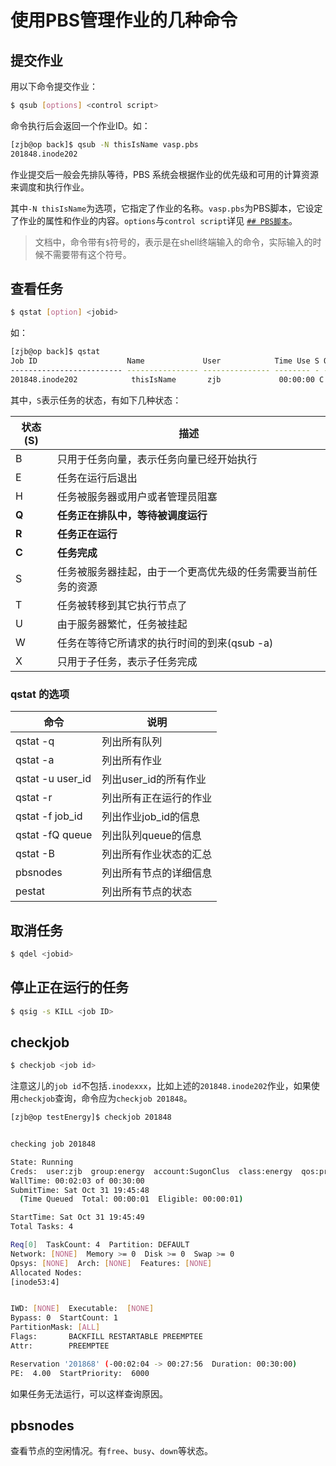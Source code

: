 # 使用PBS管理作业的几种命令

## 提交作业

用以下命令提交作业：

```bash
$ qsub [options] <control script>
```

命令执行后会返回一个作业ID。如：

```bash
[zjb@op back]$ qsub -N thisIsName vasp.pbs 
201848.inode202
```

作业提交后一般会先排队等待，PBS 系统会根据作业的优先级和可用的计算资源来调度和执行作业。

其中`-N thisIsName`为选项，它指定了作业的名称。`vasp.pbs`为PBS脚本，它设定了作业的属性和作业的内容。`options`与`control script`详见 [`## PBS脚本`](./PBS-script.html)。

> 文档中，命令带有`$`符号的，表示是在shell终端输入的命令，实际输入的时候不需要带有这个符号。

## 查看任务

```bash
$ qstat [option] <jobid>
```

如：

```bash
[zjb@op back]$ qstat
Job ID                    Name             User            Time Use S Queue
------------------------- ---------------- --------------- -------- - -----
201848.inode202            thisIsName       zjb             00:00:00 C energy         
```

其中，`S`表示任务的状态，有如下几种状态：

| 状态(S) | 描述                                                         |
| ------- | ------------------------------------------------------------ |
| B       | 只用于任务向量，表示任务向量已经开始执行                     |
| E       | 任务在运行后退出                                             |
| H       | 任务被服务器或用户或者管理员阻塞                             |
| **Q**   | **任务正在排队中，等待被调度运行**                           |
| **R**   | **任务正在运行**                                             |
| **C**   | **任务完成**                                                 |
| S       | 任务被服务器挂起，由于一个更高优先级的任务需要当前任务的资源 |
| T       | 任务被转移到其它执行节点了                                   |
| U       | 由于服务器繁忙，任务被挂起                                   |
| W       | 任务在等待它所请求的执行时间的到来(qsub -a)                  |
| X       | 只用于子任务，表示子任务完成                                 |

### qstat 的选项

| 命令             | 说明                   |
| ---------------- | ---------------------- |
| qstat -q         | 列出所有队列           |
| qstat -a         | 列出所有作业           |
| qstat -u user_id | 列出user_id的所有作业  |
| qstat -r         | 列出所有正在运行的作业 |
| qstat -f job_id  | 列出作业job_id的信息   |
| qstat -fQ queue  | 列出队列queue的信息    |
| qstat -B         | 列出所有作业状态的汇总 |
| pbsnodes         | 列出所有节点的详细信息 |
| pestat           | 列出所有节点的状态     |

## 取消任务

```bash
$ qdel <jobid>
```

## 停止正在运行的任务

```bash
$ qsig -s KILL <job ID>
```

## checkjob

```bash
$ checkjob <job id>
```

注意这儿的`job id`不包括`.inodexxx`，比如上述的`201848.inode202`作业，如果使用`checkjob`查询，命令应为`checkjob 201848`。

```bash
[zjb@op testEnergy]$ checkjob 201848


checking job 201848

State: Running
Creds:  user:zjb  group:energy  account:SugonClus  class:energy  qos:preemptee
WallTime: 00:02:03 of 00:30:00
SubmitTime: Sat Oct 31 19:45:48
  (Time Queued  Total: 00:00:01  Eligible: 00:00:01)

StartTime: Sat Oct 31 19:45:49
Total Tasks: 4

Req[0]  TaskCount: 4  Partition: DEFAULT
Network: [NONE]  Memory >= 0  Disk >= 0  Swap >= 0
Opsys: [NONE]  Arch: [NONE]  Features: [NONE]
Allocated Nodes:
[inode53:4]


IWD: [NONE]  Executable:  [NONE]
Bypass: 0  StartCount: 1
PartitionMask: [ALL]
Flags:       BACKFILL RESTARTABLE PREEMPTEE
Attr:        PREEMPTEE

Reservation '201868' (-00:02:04 -> 00:27:56  Duration: 00:30:00)
PE:  4.00  StartPriority:  6000
```

如果任务无法运行，可以这样查询原因。

## pbsnodes

查看节点的空闲情况。有`free`、`busy`、`down`等状态。